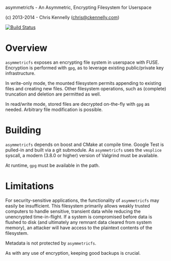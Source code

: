 asymmetricfs - An Asymmetric, Encrypting Filesystem for Userspace

(c) 2013-2014 - Chris Kennelly (chris@ckennelly.com)

[![Build Status](https://travis-ci.org/ckennelly/asymmetricfs.svg?branch=master)](https://travis-ci.org/ckennelly/asymmetricfs)

Overview
========

`asymmetricfs` exposes an encrypting file system in userspace with FUSE.  Encryption is performed with `gpg`, as to leverage existing public/private key infrastructure.

In write-only mode, the mounted filesystem permits appending to existing files and creating new files.  Other filesystem operations, such as (complete) truncation and deletion are permitted as well.

In read/write mode, stored files are decrypted on-the-fly with `gpg` as needed.  Arbitrary file modification is possible.

Building
========

`asymmetricfs` depends on boost and CMake at compile time.  Google Test is pulled-in and built via a git submodule.  As `asymmetricfs` uses the `vmsplice` syscall, a modern (3.8.0 or higher) version of Valgrind must be available.

At runtime, `gpg` must be available in the path.

Limitations
===========

For security-sensitive applications, the functionality of `asymmetricfs` may easily be insufficient.  This filesystem primarily allows weakly trusted computers to handle sensitive, transient data while reducing the unencrypted time-in-flight.  If a system is compromised before data is flushed to disk (and ultimately any remnant data cleared from system memory), an attacker will have access to the plaintext contents of the filesystem.

Metadata is not protected by `asymmetricfs`.

As with any use of encryption, keeping good backups is crucial.
